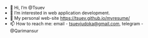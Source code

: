 - 👋 Hi, I’m @Tsuev
- 👀 I’m interested in web application development.
- 🦾 My personal web-site https://tsuev.github.io/myresume/
- 📫 How to reach me: email - tsuevjudoka@gmail.com, telegram - @Qarimansur
